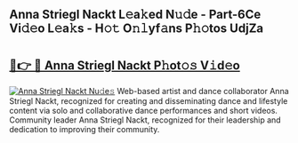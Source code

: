 ## Anna Striegl Nackt L𝚎a𝚔ed N𝚞𝚍e - Part-6Ce Vi𝚍𝚎o L𝚎a𝚔s - H𝚘𝚝 O𝚗𝚕yf𝚊ns P𝚑𝚘tos UdjZa

# <h2><a href="http://kf7978.oniu.top/?m=Anna+Striegl+Nackt">🔗👉 🔴 Anna Striegl Nackt P𝚑ot𝚘𝚜 V𝚒d𝚎o</a></h2>

[![Anna Striegl Nackt Nu𝚍e𝚜](https://i.imgur.com/0qMVB7G.gif)](http://kf7978.oniu.top/?m=Anna+Striegl+Nackt)
Web-based artist and dance collaborator Anna Striegl Nackt, recognized for creating and disseminating dance and lifestyle content via solo and collaborative dance performances and short videos. Community leader Anna Striegl Nackt, recognized for their leadership and dedication to improving their community.  
